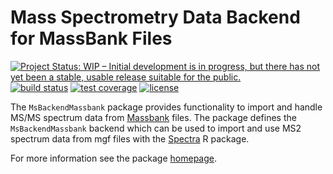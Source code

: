 # Mass Spectrometry Data Backend for MassBank Files

[![Project Status: WIP – Initial development is in progress, but there has not yet been a stable, usable release suitable for the public.](https://www.repostatus.org/badges/latest/wip.svg)](https://www.repostatus.org/#wip)
[![build status](https://github.com/michaelwitting/MsBackendMassBank/workflows/R-CMD-check/badge.svg)](https://github.com/michaelwitting/MsBackendMassBank/actions?query=workflow%3AR-CMD-check)
[![test coverage](https://github.com/michaelwitting/MsBackendMassBank/test-coverage/badge.svg)](https://github.com/michaelwitting/SwissLipidsR/actions?query=workflow%3Atest-coverage)
[![license](https://img.shields.io/badge/license-Artistic--2.0-brightgreen.svg)](https://opensource.org/licenses/Artistic-2.0)

The `MsBackendMassbank` package provides functionality to import and handle
MS/MS spectrum data from [Massbank](https://github.com/MassBank/MassBank-data) files.
The package defines the `MsBackendMassbank` backend which can be used to
import and use MS2 spectrum data from mgf files with the
[Spectra](https://github.com/rformassspectrometry/Spectra) R package.

For more information see the package
[homepage](https://github.com/michaelwitting/MsBackendMassbank).
